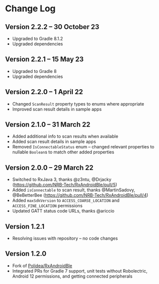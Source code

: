 Change Log
==========

## Version 2.2.2 – 30 October 23

* Upgraded to Gradle 8.1.2
* Upgraded dependencies

## Version 2.2.1 – 15 May 23

* Upgraded to Gradle 8
* Upgraded dependencies

## Version 2.2.0 – 1 April 22

* Changed `ScanResult` property types to enums where appropriate
* Improved scan result details in sample apps

## Version 2.1.0 – 31 March 22

* Added additional info to scan results when available
* Added scan result details in sample apps
* Removed `IsConnectableStatus` enum – changed relevant properties to nullable `Boolean`s to match other added properties

## Version 2.0.0 – 29 March 22
* Switched to RxJava 3, thanks @z3ntu, @Drjacky (https://github.com/NRB-Tech/RxAndroidBle/pull/5)
* Added `isConnectable` to scan result, thanks @MartinSadovy, @BeBetterBee (https://github.com/NRB-Tech/RxAndroidBle/pull/4)
* Added `maxSdkVersion` to `ACCESS_COARSE_LOCATION` and `ACCESS_FINE_LOCATION` permissions
* Updated GATT status code URLs, thanks @ariccio

## Version 1.2.1
* Resolving issues with repository – no code changes

## Version 1.2.0
* Fork of [Polidea/RxAndroidBle](https://github.com/Polidea/RxAndroidBle)
* Integrated PRs for Gradle 7 support, unit tests without Robolectric, Android 12 permissions, and getting connected peripherals
